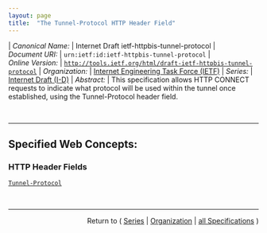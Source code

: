 ```yaml
---
layout: page
title:  "The Tunnel-Protocol HTTP Header Field"
---
```


| *Canonical Name:* | Internet Draft ietf-httpbis-tunnel-protocol
| *Document URI:* | `urn:ietf:id:ietf-httpbis-tunnel-protocol`
| *Online Version:* | [`http://tools.ietf.org/html/draft-ietf-httpbis-tunnel-protocol`](http://tools.ietf.org/html/draft-ietf-httpbis-tunnel-protocol)
| *Organization:* | [Internet Engineering Task Force (IETF)](..  "List of specification series by this organization")
| *Series:* | [Internet Draft (I-D)](.  "List of specifications in this series")
| *Abstract:* | This specification allows HTTP CONNECT requests to indicate what protocol will be used within the tunnel once established, using the Tunnel-Protocol header field.

<br/>
<hr/>

## Specified Web Concepts:

### HTTP Header Fields

[`Tunnel-Protocol`](/concepts/http-header/Tunnel-Protocol "Clients include the Tunnel-Protocol header field in an HTTP CONNECT request to indicate the application layer protocol that will be used within the tunnel, or the set of protocols that might be used within the tunnel.")



<br/>
<hr/>

<p style="text-align: right">Return to ( <a href="./">Series</a> | <a href="../">Organization</a> | <a href="../../">all Specifications</a> )</p>